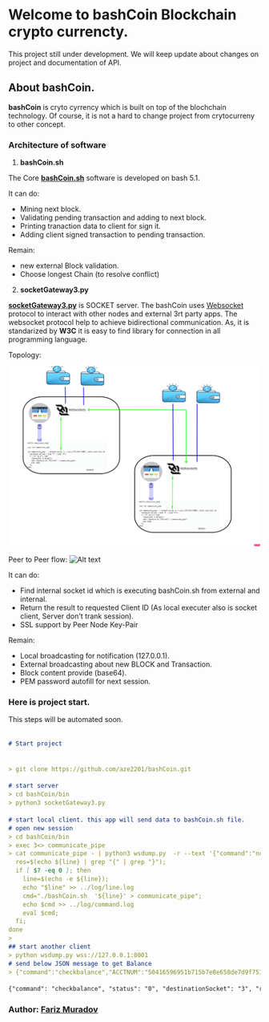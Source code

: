 # Welcome to bashCoin Blockchain crypto currencty.
This project still under development. We will keep update about changes on project and documentation of API.


## About bashCoin.

**bashCoin** is cryto cyrrency which is built on top of the blochchain technology. Of course, it is not a hard to change project from crytocurreny to other concept. 


### Architecture of software

1. **bashCoin.sh**

The Core [**bashCoin.sh**](https://github.com/aze2201/bashCoin/blob/main/bin/bashCoin.sh)  software is developed on bash 5.1. 

It can do:
- Mining next block.
- Validating pending transaction and adding to next block.
- Printing tranaction data to client for sign it.
- Adding client signed transaction to pending transaction.

Remain:
- new external Block validation.
- Choose longest Chain (to resolve conflict)


2. **socketGateway3.py**
 
[**socketGateway3.py**](https://github.com/aze2201/bashCoin/blob/main/bin/socketGateway3.py) is SOCKET server.
The bashCoin uses [Websocket](https://en.wikipedia.org/wiki/WebSocket) protocol to interact with other nodes and external 3rt party apps. The websocket protocol help to achieve bidirectional communication. As, it is standarized by **W3C** it is easy to find library for connection in all programming language.

Topology:

![Alt text](https://github.com/aze2201/bashCoin/blob/main/data/TopologyBashCoin_v1.png?raw=true)


Peer to Peer flow:
![Alt text](https://github.com/aze2201/bashCoin/blob/main/data/p2pCropped.gif?raw=true)

It can do:
- Find internal socket id which is executing bashCoin.sh from external and internal.
- Return the result to requested Client ID (As local executer also is socket client, Server don't trank session).
- SSL support by Peer Node Key-Pair

Remain:
- Local broadcasting for notification (127.0.0.1).
- External broadcasting about new BLOCK and Transaction.
- Block content provide (base64).
- PEM password autofill for next session.


### Here is project start. 

This steps will be automated soon. 


```markdown

# Start project


> git clone https://github.com/aze2201/bashCoin.git

# start server
> cd bashCoin/bin
> python3 socketGateway3.py

# start local client. this app will send data to bashCoin.sh file.
# open new session
> cd bashCoin/bin
> exec 3<> communicate_pipe
> cat communicate_pipe - | python3 wsdump.py  -r --text '{"command":"nothing","appType":"nothing","destinationSocketBashCoin":"yes"}' ws://127.0.0.1:8001 | while read line; do
  res=$(echo ${line} | grep "{" | grep "}");  
  if [ $? -eq 0 ]; then     
    line=$(echo -e ${line});
    echo "$line" >> ../log/line.log
    cmd="./bashCoin.sh  '${line}' > communicate_pipe"; 
    echo $cmd >> ../log/command.log   
    eval $cmd;
  fi; 
done
> 
## start another client
> python wsdump.py wss://127.0.0.1:8001
# send below JSON message to get Balance
> {"command":"checkbalance","ACCTNUM":"50416596951b715b7e8e658de7d9f751fb8b97ce4edf0891f269f64c8fa8e034"}

{"command": "checkbalance", "status": "0", "destinationSocket": "3", "result": {"publicKeyHASH256": "50416596951b715b7e8e658de7d9f751fb8b97ce4edf0891f269f64c8fa8e034", "balance": "46"}}

```



### Author: [Fariz Muradov](https://www.linkedin.com/in/fariz-muradov-b100a268/)
